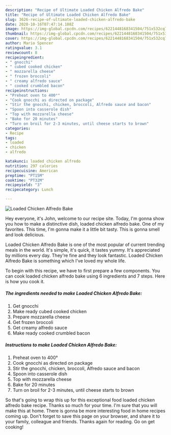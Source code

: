 ```yaml
---
description: "Recipe of Ultimate Loaded Chicken Alfredo Bake"
title: "Recipe of Ultimate Loaded Chicken Alfredo Bake"
slug: 3626-recipe-of-ultimate-loaded-chicken-alfredo-bake
date: 2020-10-16T07:47:14.108Z
image: https://img-global.cpcdn.com/recipes/6221448168341504/751x532cq70/loaded-chicken-alfredo-bake-recipe-main-photo.jpg
thumbnail: https://img-global.cpcdn.com/recipes/6221448168341504/751x532cq70/loaded-chicken-alfredo-bake-recipe-main-photo.jpg
cover: https://img-global.cpcdn.com/recipes/6221448168341504/751x532cq70/loaded-chicken-alfredo-bake-recipe-main-photo.jpg
author: Mario Spencer
ratingvalue: 3.1
reviewcount: 8
recipeingredient:
- " gnocchi"
- " cubed cooked chicken"
- " mozzarella cheese"
- " frozen broccoli"
- " creamy alfredo sauce"
- " cooked crumbled bacon"
recipeinstructions:
- "Preheat oven to 400°"
- "Cook gnocchi as directed on package"
- "Stir the gnocchi, chicken, broccoli, Alfredo sauce and bacon"
- "Spoon into casserole dish"
- "Top with mozzarella cheese"
- "Bake for 20 minutes"
- "Turn on broil for 2-3 minutes, until cheese starts to brown"
categories:
- Recipe
tags:
- loaded
- chicken
- alfredo

katakunci: loaded chicken alfredo 
nutrition: 297 calories
recipecuisine: American
preptime: "PT15M"
cooktime: "PT32M"
recipeyield: "3"
recipecategory: Lunch

---
```



![Loaded Chicken Alfredo Bake](https://img-global.cpcdn.com/recipes/6221448168341504/751x532cq70/loaded-chicken-alfredo-bake-recipe-main-photo.jpg)

Hey everyone, it's John, welcome to our recipe site. Today, I'm gonna show you how to make a distinctive dish, loaded chicken alfredo bake. One of my favorites. This time, I'm gonna make it a little bit tasty. This is gonna smell and look delicious.

Loaded Chicken Alfredo Bake is one of the most popular of current trending meals in the world. It's simple, it's quick, it tastes yummy. It's appreciated by millions every day. They're fine and they look fantastic. Loaded Chicken Alfredo Bake is something which I've loved my whole life.




To begin with this recipe, we have to first prepare a few components. You can cook loaded chicken alfredo bake using 6 ingredients and 7 steps. Here is how you cook it.

<!--inarticleads1-->

##### The ingredients needed to make Loaded Chicken Alfredo Bake:

1. Get  gnocchi
1. Make ready  cubed cooked chicken
1. Prepare  mozzarella cheese
1. Get  frozen broccoli
1. Get  creamy alfredo sauce
1. Make ready  cooked crumbled bacon




<!--inarticleads2-->

##### Instructions to make Loaded Chicken Alfredo Bake:

1. Preheat oven to 400°
1. Cook gnocchi as directed on package
1. Stir the gnocchi, chicken, broccoli, Alfredo sauce and bacon
1. Spoon into casserole dish
1. Top with mozzarella cheese
1. Bake for 20 minutes
1. Turn on broil for 2-3 minutes, until cheese starts to brown




So that's going to wrap this up for this exceptional food loaded chicken alfredo bake recipe. Thanks so much for your time. I'm sure that you will make this at home. There is gonna be more interesting food in home recipes coming up. Don't forget to save this page on your browser, and share it to your family, colleague and friends. Thanks again for reading. Go on get cooking!
